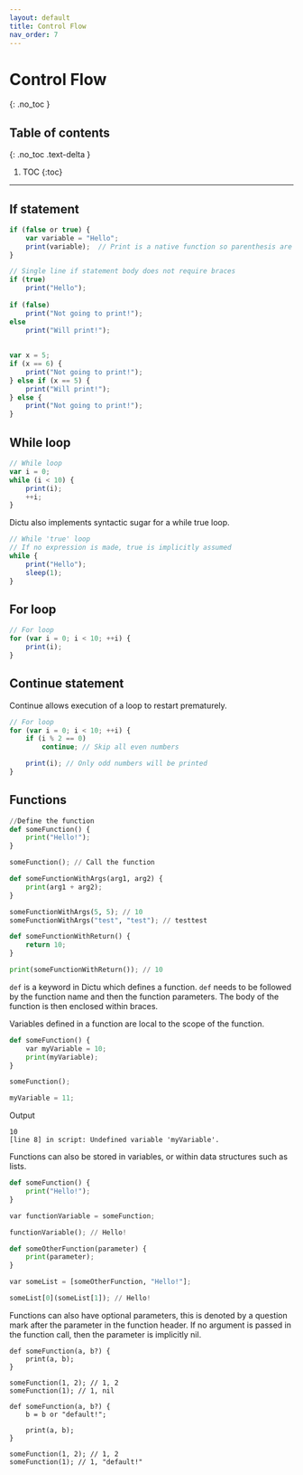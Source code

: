 ```yaml
---
layout: default
title: Control Flow
nav_order: 7
---
```


# Control Flow
{: .no_toc }

## Table of contents
{: .no_toc .text-delta }

1. TOC
{:toc}

---
## If statement

```js
if (false or true) {
    var variable = "Hello";
    print(variable);  // Print is a native function so parenthesis are required
}

// Single line if statement body does not require braces
if (true)
    print("Hello");
    
if (false)
    print("Not going to print!");
else
    print("Will print!");
    
    
var x = 5;
if (x == 6) {
    print("Not going to print!");
} else if (x == 5) {
    print("Will print!");
} else {
    print("Not going to print!");
}
```
## While loop

```js
// While loop
var i = 0;
while (i < 10) {
    print(i);
    ++i;
}
```

Dictu also implements syntactic sugar for a while true loop.

```js
// While 'true' loop
// If no expression is made, true is implicitly assumed
while {
    print("Hello");
    sleep(1);
}
```

## For loop

```js
// For loop
for (var i = 0; i < 10; ++i) {
    print(i);
}
```

## Continue statement

Continue allows execution of a loop to restart prematurely.

```js
// For loop
for (var i = 0; i < 10; ++i) {
    if (i % 2 == 0)
        continue; // Skip all even numbers

    print(i); // Only odd numbers will be printed
}
```

## Functions

```python
//Define the function 
def someFunction() {
    print("Hello!");
}

someFunction(); // Call the function

def someFunctionWithArgs(arg1, arg2) {
    print(arg1 + arg2);
}

someFunctionWithArgs(5, 5); // 10
someFunctionWithArgs("test", "test"); // testtest

def someFunctionWithReturn() {
    return 10;
}

print(someFunctionWithReturn()); // 10
```

`def` is a keyword in Dictu which defines a function. `def` needs to be followed by the function name and then the function parameters. The body of the function is then enclosed within braces.

Variables defined in a function are local to the scope of the function.

```python
def someFunction() {
    var myVariable = 10;
    print(myVariable);
}

someFunction();

myVariable = 11;
```
Output
```
10
[line 8] in script: Undefined variable 'myVariable'.
```

Functions can also be stored in variables, or within data structures such as lists.

```python
def someFunction() {
    print("Hello!");
}

var functionVariable = someFunction;

functionVariable(); // Hello!

def someOtherFunction(parameter) {
    print(parameter);
}

var someList = [someOtherFunction, "Hello!"];

someList[0](someList[1]); // Hello!
```

Functions can also have optional parameters, this is denoted by a question mark after the parameter in the function header.
If no argument is passed in the function call, then the parameter is implicitly nil.

```
def someFunction(a, b?) {
    print(a, b);
}

someFunction(1, 2); // 1, 2
someFunction(1); // 1, nil

def someFunction(a, b?) {
    b = b or "default!";

    print(a, b);
}

someFunction(1, 2); // 1, 2
someFunction(1); // 1, "default!"
```